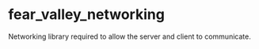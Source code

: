 # fear_valley_networking
Networking library required to allow the server and client to communicate.
